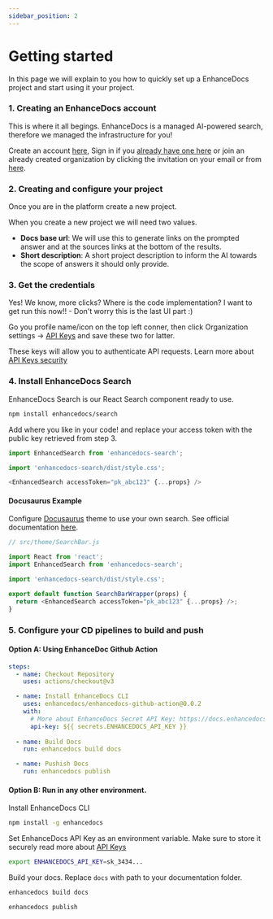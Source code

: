 ```yaml
---
sidebar_position: 2
---
```


# Getting started
In this page we will explain to you how to quickly set up a EnhanceDocs project and start using it your project.

### 1. Creating an EnhanceDocs account
This is where it all begings. EnhanceDocs is a managed AI-powered search, therefore we managed the infrastructure for you!

Create an account [here](https://app.enhancedocs.com/sign-up), Sign in if you [already have one here](https://app.enhancedocs.com/sign-in) or
join an already created organization by clicking the invitation on your email or from [here](https://app.enhancedocs.com/sign-up/invite).

### 2. Creating and configure your project
Once you are in the platform create a new project.

When you create a new project we will need two values.
- **Docs base url**: We will use this to generate links on the prompted answer and at the sources links at the bottom of the results.
- **Short description**: A short project description to inform the AI towards the scope of answers it should only provide.

### 3. Get the credentials
Yes! We know, more clicks? Where is the code implementation? I want to get run this now!! - Don't worry this is the last UI part :)

Go you profile name/icon on the top left conner, then click Organization settings -> [API Keys](https://app.enhancedocs.com/settings/api-keys) and save these two for latter.

These keys will allow you to authenticate API requests. Learn more about [API Keys security](./security/api-keys.md)

### 4. Install EnhanceDocs Search
EnhanceDocs Search is our React Search component ready to use.

```bash npm2yarn
npm install enhancedocs/search
```
Add where you like in your code! and replace your access token with the public key retrieved from step 3.
```js
import EnhancedSearch from 'enhancedocs-search';

import 'enhancedocs-search/dist/style.css';

<EnhancedSearch accessToken="pk_abc123" {...props} />
```

#### Docusaurus Example

Configure [Docusaurus](https://docusaurus.io/) theme to use your own search.
See official documentation [here](https://docusaurus.io/docs/search#using-your-own-search).

```js
// src/theme/SearchBar.js

import React from 'react';
import EnhancedSearch from 'enhancedocs-search';

import 'enhancedocs-search/dist/style.css';

export default function SearchBarWrapper(props) {
  return <EnhancedSearch accessToken="pk_abc123" {...props} />;
}
```


### 5. Configure your CD pipelines to build and push

#### Option A: Using EnhanceDoc Github Action

```yaml
steps:
  - name: Checkout Repository
    uses: actions/checkout@v3

  - name: Install EnhanceDocs CLI
    uses: enhancedocs/enhancedocs-github-action@0.0.2
    with:
      # More about EnhanceDocs Secret API Key: https://docs.enhancedocs.com/security/api-keys
      api-key: ${{ secrets.ENHANCEDOCS_API_KEY }}
  
  - name: Build Docs
    run: enhancedocs build docs

  - name: Pushish Docs
    run: enhancedocs publish
```


#### Option B: Run in any other environment.

Install EnhanceDocs CLI
```bash
npm install -g enhancedocs
```

Set EnhanceDocs API Key as an environment variable. Make sure to store it securely read more about [API Keys](./security/api-keys.md)
```bash
export ENHANCEDOCS_API_KEY=sk_3434...
```

Build your docs. Replace `docs` with path to your documentation folder.
```bash 
enhancedocs build docs
```
```bash
enhancedocs publish
```
